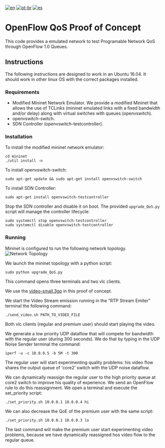 [![en](https://img.shields.io/badge/lang-en-red.svg)](https://github.com/marcelloale/SDN-QoS-PoC/blob/master/README.md)
[![pt-br](https://img.shields.io/badge/lang-pt--br-green.svg)](https://github.com/marcelloale/SDN-QoS-PoC/blob/master/README.pt-br.md)
[![es](https://img.shields.io/badge/lang-es-yellow.svg)](https://github.com/marcelloale/SDN-QoS-PoC/blob/master/README.es.md)

# OpenFlow QoS Proof of Concept

This code provides a emulated network to test Programable Network QoS through OpenFlow 1.0 Queues.

## Instructions

The following instructions are designed to work in an Ubuntu 16.04. It should work in other linux OS with the correct packages installed.

### Requirements

- Modified Mininet Network Emulator. We provide a modified Mininet that allows the use of TCLinks (mininet emulated links with a fixed bandwidth and/or delay) along with virtual switches with queues (openvswitch).
- openvswitch-switch.
- SDN Controller (openvswitch-testcontroller).

### Installation

To install the modified mininet network emulator:

```
cd mininet
./util install -n
``` 

To install openvswitch-switch:

```
sudo apt-get update && sudo apt-get install openvswitch-switch
```

To install SDN Controller:

```
sudo apt-get install openvswitch-testcontroller
```

Stop the SDN controller and disable it on boot. The provided `upgrade_QoS.py` script will manage the controller lifecycle:

```
sudo systemctl stop openvswitch-testcontroller
sudo systemctl disable openvswitch-testcontroller
```

### Running
Mininet is configured to run the following network topology.
![Network Topology](network_topology.png)

We launch the mininet topology with a python script:

```
sudo python upgrade_QoS.py 
```

This command opens three terminals and two vlc clients.


We use the [video-small.3gp](http://mirrors.standaloneinstaller.com/video-sample/P6090053.3gp) in this proof of concept. 

We start the Video Stream emission running in the "RTP Stream Emiter" terminal the following command:

```
./send_video.sh PATH_TO_VIDEO_FILE
```

Both vlc clients (regular and premium user) should start playing the video.

We generate a low priority UDP dataflow that will compete for bandwidth with the regular user (during 300 seconds). We do that by typing in the UDP Noise Sender terminal the command:
 

```
iperf -u -c 10.0.0.5 -b 5M -t 300
```

The regular user will start experimenting quality problems: his video flow shares the output queue of 'core2' switch with the UDP noise dataflow.

We can dynamically reassign the regular user to the high priority queue at core2 switch to improve his quality of experience. We send an OpenFlow rule to do this reassignment.
We open a terminal and execute the set_priority script:


```
./set_priority.sh 10.0.0.1 10.0.0.4 hi
```

We can also decrease the QoE of the premium user with the same script:


```
./set_priority.sh 10.0.0.1 10.0.0.3 lo
```

The last command will make the premium user start experimenting video problems, because we have dynamically reassigned hos video flow to the regular queue.


